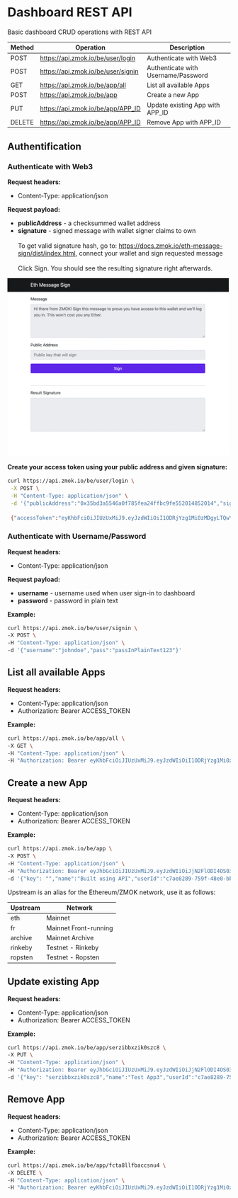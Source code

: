 # Dashboard REST API
Basic dashboard CRUD operations with REST API

| Method| Operation|Description|
| ------ |------ |------ |
|POST|https://api.zmok.io/be/user/login| Authenticate with Web3|
|POST|https://api.zmok.io/be/user/signin| Authenticate with Username/Password|
|GET|https://api.zmok.io/be/app/all| List all available Apps|
|POST|https://api.zmok.io/be/app| Create a new App|
|PUT|https://api.zmok.io/be/app/APP_ID| Update existing App with APP_ID|
|DELETE|https://api.zmok.io/be/app/APP_ID| Remove App with APP_ID|

## Authentification

### Authenticate with Web3

**Request headers:**<br/>
- Content-Type: application/json

**Request payload:**<br/>
- **publicAddress** - a checksummed wallet address<br/>
- **signature** - signed message with wallet signer claims to own<br/><br/> To get valid signature hash, go to: https://docs.zmok.io/eth-message-sign/dist/index.html, connect your wallet and sign requested message<br/><br/>
Click Sign. You should see the resulting signature right afterwards.<br/>

<img src="https://raw.githubusercontent.com/zmok-io/eth-message-sign/master/static/preview.png" width="500">

**Create your access token using your public address and given signature:**

```sh
curl https://api.zmok.io/be/user/login \
 -X POST \
 -H "Content-Type: application/json" \
 -d '{"publicAddress":"0x35bd3a5546a0f785fea24ffbc9fe552014852014","signature":"0x3b978ec9f86b2c9e6635615df14a2bc81ed6cf55c7af7e9b65b18da9d1baf2dc719a593e0f0f85e7780a3c96d3ccb0ea6b5d5412b6415070f448e3b22f0b10c81c"}'

 {"accessToken":"eyKhbFciOiJIUzUxMiJ9.eyJzdWIiOiI1ODRjYzg1Mi0zMDgyLTQwYTEtYjNkNy02MTBjZmU2NjliYjkiLCJpYXQiOjE2NTg5MTA1OTgsImV4cCI6MTY1ODkyMDU5OH0.me4XKb3yRa6n8--NThhVSXZ8EhKNMTLfAq1K-jDypcmZP28RhouvH56CPtQmqIvR3GYSZCvH_CyJqRYn4Xt05A","tokenType":"Bearer","userName":"","publicAddress":"0x35bd3a5546a0f785fea24ffbc9fe552014852014","userAvatar":"","userId":"582cc852-2082-40a1-b3d7-610cfe669bb9","userCreated":1614319732381,"userEmail":"","wallet":true}
```

### Authenticate with Username/Password
**Request headers:**<br/>
- Content-Type: application/json

**Request payload:**<br/>
- **username** - username used when user sign-in to dashboard<br/>
- **password** - password in plain text

**Example:**

```sh
curl https://api.zmok.io/be/user/signin \
-X POST \
-H "Content-Type: application/json" \
-d '{"username":"johndoe","pass":"passInPlainText123"}'
```

## List all available Apps
**Request headers:**<br/>
- Content-Type: application/json
- Authorization: Bearer ACCESS_TOKEN

**Example:**
```sh
curl https://api.zmok.io/be/app/all \
-X GET \
-H "Content-Type: application/json" \
-H "Authorization: Bearer eyKhbFciOiJIUzUxMiJ9.eyJzdWIiOiI1ODRjYzg1Mi0zMDgyLTQwYTEtYjNkNy02MTBjZmU2NjliYjkiLCJpYXQiOjE2NTg5MTA1OTgsImV4cCI6MTY1ODkyMDU5OH0.me4XKb3yRa6n8--NThhVSXZ8EhKNMTLfAq1K-jDypcmZP28RhouvH56CPtQmqIvR3GYSZCvH_CyJqRYn4Xt05A"
```

## Create a new App
**Request headers:**<br/>
- Content-Type: application/json
- Authorization: Bearer ACCESS_TOKEN

**Example:**
```sh
curl https://api.zmok.io/be/app \
-X POST \
-H "Content-Type: application/json" \
-H "Authorization: Bearer eyJhbGciOiJIUzUxMiJ9.eyJzdWIiOiJjN2FlODI4OS03NTlmLTQ4ZTAtYmI3Ni1jMzc0NjRmNTczMTUiLCJpYXQiOjE2NTkwNDEwMjUsImV4cCI6MTY1OTA1MTAyNX0.mkVGcS9jb3ss4zGOh0SQ6yiGGlpcuzIG5xBFOrUj5_Urrafy51aL7OR5dsNSos1jJoYrGJ6njWtUI4K_U59Fbg"
-d '{"key": "","name":"Built using API","userId":"c7ae8289-759f-48e0-bb76-c37464f57315","description":"The API was used","upstream":"eth","reqPerSecLimit":"10","reqPerMonthLimit":"2000","createdAt":-1,"updatedAt":-1}'
```

Upstream is an alias for the Ethereum/ZMOK network, use it as follows:

|Upstream|Network|
|------ |------ |
|eth| Mainnet|
|fr| Mainnet Front-running|
|archive| Mainnet Archive|
|rinkeby| Testnet - Rinkeby|
|ropsten| Testnet - Ropsten|


## Update existing App
**Request headers:**<br/>
- Content-Type: application/json
- Authorization: Bearer ACCESS_TOKEN

**Example:**
```sh
curl https://api.zmok.io/be/app/serzibbxzik0szc8 \
-X PUT \
-H "Content-Type: application/json" \
-H "Authorization: Bearer eyJhbGciOiJIUzUxMiJ9.eyJzdWIiOiJjN2FlODI4OS03NTlmLTQ4ZTAtYmI3Ni1jMzc0NjRmNTczMTUiLCJpYXQiOjE2NTkwNDEwMjUsImV4cCI6MTY1OTA1MTAyNX0.mkVGcS9jb3ss4zGOh0SQ6yiGGlpcuzIG5xBFOrUj5_Urrafy51aL7OR5dsNSos1jJoYrGJ6njWtUI4K_U59Fbg" \
-d '{"key": "serzibbxzik0szc8","name":"Test App3","userId":"c7ae8289-759f-48e0-bb76-c37464f57315","description":"app updated","upstream":"fr","reqPerSecLimit":"5","reqPerMonthLimit":"400","createdAt":-1,"updatedAt":-1}'
```

## Remove App
**Request headers:**<br/>
- Content-Type: application/json
- Authorization: Bearer ACCESS_TOKEN

**Example:**
```sh
curl https://api.zmok.io/be/app/fcta8llfbaccsnu4 \
-X DELETE \
-H "Content-Type: application/json" \
-H "Authorization: Bearer eyKhbFciOiJIUzUxMiJ9.eyJzdWIiOiI1ODRjYzg1Mi0zMDgyLTQwYTEtYjNkNy02MTBjZmU2NjliYjkiLCJpYXQiOjE2NTg5MTA1OTgsImV4cCI6MTY1ODkyMDU5OH0.me4XKb3yRa6n8--NThhVSXZ8EhKNMTLfAq1K-jDypcmZP28RhouvH56CPtQmqIvR3GYSZCvH_CyJqRYn4Xt05A"
```
